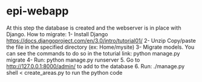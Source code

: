 # epi-webapp
At this step the database is created and the webserver is in place with Django.
How to migrate:
1- Install Django https://docs.djangoproject.com/en/3.0/intro/tutorial01/
2- Unzip Copy/paste the file in the specified directory (ex: Home/mysite)
3- Migrate models. You can see the commands to do so in the toturial link: python manage.py migrate
4- Run: python manage.py runserver
5. Go to http://127.0.0.1:8000/admin/ to add to the database
6. Run: ./manage.py shell < create_areas.py to run the python code
